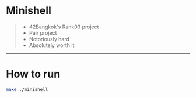 # Minishell

> - 42Bangkok's Rank03 project
> - Pair project
> - Notoriously hard
> - Absolutely worth it

---

# How to run

```bash
make ./minishell
```
